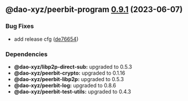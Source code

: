 ## @dao-xyz/peerbit-program [0.9.1](https://github.com/dao-xyz/peerbit/compare/@dao-xyz/peerbit-program@0.9.0...@dao-xyz/peerbit-program@0.9.1) (2023-06-07)


### Bug Fixes

* add release cfg ([de76654](https://github.com/dao-xyz/peerbit/commit/de766548f8106804d319e8b51e9607f2a3f60726))





### Dependencies

* **@dao-xyz/libp2p-direct-sub:** upgraded to 0.5.3
* **@dao-xyz/peerbit-crypto:** upgraded to 0.1.16
* **@dao-xyz/peerbit-libp2p:** upgraded to 0.5.3
* **@dao-xyz/peerbit-log:** upgraded to 0.8.6
* **@dao-xyz/peerbit-test-utils:** upgraded to 0.4.3
